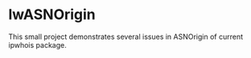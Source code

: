 # lwASNOrigin
This small project  demonstrates several issues in ASNOrigin of current ipwhois package.
